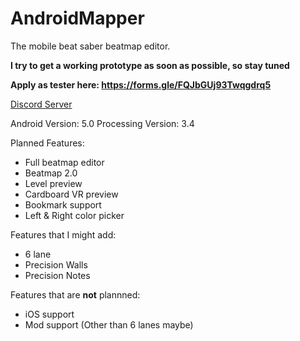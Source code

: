 # AndroidMapper
The mobile beat saber beatmap editor.

**I try to get a working prototype as soon as possible, so stay tuned**

**Apply as tester here: https://forms.gle/FQJbGUj93Twqgdrq5**

[Discord Server](https://discord.gg/f79EkwG)
 
Android Version: 5.0
Processing Version: 3.4  

Planned Features:
* Full beatmap editor
* Beatmap 2.0
* Level preview
* Cardboard VR preview
* Bookmark support
* Left & Right color picker

Features that I might add:
* 6 lane
* Precision Walls
* Precision Notes

Features that are **not** plannned:
* iOS support
* Mod support (Other than 6 lanes maybe)
